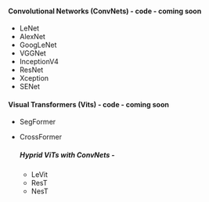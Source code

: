 #### Convolutional Networks (ConvNets) - code - coming soon

- LeNet
- AlexNet
- GoogLeNet
- VGGNet
- InceptionV4
- ResNet
- Xception
- SENet

#### Visual Transformers (Vits) - code - coming soon

- SegFormer
- CrossFormer
  
  ##### Hyprid ViTs with ConvNets - 
    
    - LeVit
    - ResT
    - NesT
